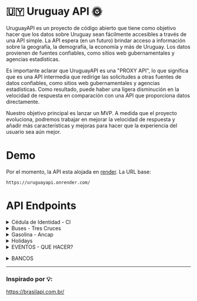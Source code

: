 # 🇺🇾 Uruguay API 🌞

UruguayAPI es un proyecto de código abierto que tiene como objetivo hacer que los datos sobre Uruguay sean fácilmente
accesibles a través de una API simple. La API espera (en un futuro) brindar acceso a información sobre la geografía, la
demografía, la economía y más de Uruguay. Los datos provienen de fuentes confiables, como sitios web gubernamentales y
agencias estadísticas.

Es importante aclarar que UruguayAPI es una "PROXY API", lo que significa que es una API intermedia que redirige las
solicitudes a otras fuentes de datos confiables, como sitios web gubernamentales y agencias estadísticas. Como
resultado, puede haber una ligera disminución en la velocidad de respuesta en comparación con una API que proporciona
datos directamente.

Nuestro objetivo principal es lanzar un MVP. A medida que el proyecto evoluciona, podremos trabajar en mejorar la
velocidad de respuesta y añadir más características y mejoras para hacer que la experiencia del usuario sea aún mejor.

# Demo

Por el momento, la API esta alojada en [render](https://render.com/). La URL base:

```
https://uruguayapi.onrender.com/
```

# API Endpoints

<details>
  <summary>Cédula de Identidad - CI</summary>

### GET /api/v1/ci/validate?ci=

Valida un número de CI.

**Parámetros**

- CI: El número de CI a validar. Se extrae los números de la cadena de caracteres y chequea el dígito verificador, por
  lo que estos formatos son validos - 1.111.111-1, 1_111_111_1, 1.111.111/1

**Respuesta**

- 200 OK: Devuelve True/False que indica si el número de CI es válido.

### GET /api/v1/ci/validate_digit?ci=

Valida el último dígito de un número de CI. Se extraen los primeros 7 números de la CI y devuevlve el digito
verificador

**Parámetros**

- CI: El número de CI para validar el último dígito.

**Respuesta**

- 200 OK: Devuelve el último digito verificador para la CI proporcionada.
- 422 Unprocessable Entities: Si se requiere el número de CI.

### GET /api/v1/ci/random

Devuelve un número de CI válido aleatorio.

**Respuesta**

- 200 OK: Devuelve un número de CI válido aleatorio.
</details>
<details>
  <summary>Buses - Tres Cruces</summary>

### GET /api/v1/buses/options

Devuelve opciones de búsqueda para las rutas de autobuses.

**Respuesta**

- 200 OK: Devuelve un objeto JSON que contiene las opciones de búsqueda. Las opciones son:
- origins_and_destinations: un array que contiene todos los orígenes y destinos disponibles.
- companies: un array que contiene todas las empresas de autobuses disponibles.
- days: un array que contiene todos los días disponibles.
- shifts: un array que contiene todos los turnos disponibles.

### GET /api/v1/buses/schedules?origin=&destination=

Devuelve los horarios de autobuses para una ruta específica.

**Parámetros**

- origin (requerido): el origen de la ruta. Debe ser una cadena que representa la ubicación.
- destination (requerido): el destino de la ruta. Debe ser una cadena que representa la ubicación.
- company_id (opcional): el ID de la empresa de autobuses. Debe ser un entero.
- day (opcional): el día de la semana. Debe ser una cadena que representa el día de la semana.
- shift (opcional): el turno de los horarios. Debe ser una cadena que representa el turno.
- pag (opcional): el número de página para los resultados de búsqueda. Debe ser un entero.

**Respuesta**

- 200 OK: Devuelve un objeto JSON que contiene los horarios de autobuses para la ruta especificada. Los horarios son
  un
  array de objetos, cada uno de los cuales representa un horario de autobús.
  Los objetos tienen las siguientes claves:

- departure_time: la hora de salida del autobús.
- frequency: la frecuencia de los autobuses en minutos.
- route: la ruta del autobús.
- time: el tiempo de viaje en horas y minutos.
- distance: la distancia del viaje en kilómetros.
- company: la empresa de autobuses.

También incluye un objeto JSON de paginación que contiene las siguientes claves:

- max: el número máximo de páginas para los resultados de búsqueda.
- current: el número de página actual para los resultados de búsqueda.
- query_param: el parámetro de consulta utilizado para la paginación.
- showing_all: un indicador booleano que indica si se han mostrado todos los resultados de búsqueda.

- 422 Unprocessable Entity: Si no se proporcionan los parámetros origin y destination.

### GET /api/v1/buses/all_schedules

Obtiene una lista de todos los horarios de autobuses disponibles entre dos ubicaciones.

**Parámetros**

- origin: Ubicación de origen del viaje (requerido).
- destination: Ubicación de destino del viaje (requerido).
- company_id: ID de la compañía de autobuses (opcional).
- day: Día de la semana del viaje (opcional).
- shift: Turno del viaje (opcional).
- pag: Número de página de los resultados (opcional).

**Respuesta**

- 200 OK: Devuelve una lista de objetos de horarios de autobuses que coinciden con los parámetros proporcionados. Cada
  objeto contiene la hora de salida, frecuencia, ruta, duración, distancia y compañía de autobuses.
- 400 Bad Request: Si no se proporciona una ubicación de origen o de destino.
- 422 Unprocessable Entity: Si el número de página de resultados es inválido.
</details>
<details>
  <summary>Gasolina - Ancap</summary>

### GET /api/v1/gasoline

Obtiene una lista de precios de combustibles de Uruguay (Ancap)

**Parámetros**

Este endpoint no requiere parámetros.

**Respuesta**

- 200 OK: Devuelve un objeto JSON que contiene los precios de los siguientes combustibles de Ancap: Super 95 Premium
  97
  Gasoil 10-S Gasoil 50-S.
  Cada combustible se presenta como una clave en el objeto JSON y tiene los siguientes valores:

- max_price: El precio máximo del combustible.
- ancap_price: El precio del combustible en las estaciones de servicio de Ancap.
- currency: La moneda en la que se expresan los precios (en este caso, siempre será "UYU").

- 500 Internal Server Error: Si ocurre algún error en el servidor al obtener los precios de combustibles.

### GET /api/v1/gasoline/:name

Obtiene los precios de un combustible específico de Uruguay (Ancap).

**Parámetros**

- name: El nombre del combustible que se desea obtener. Debe ser una de las siguientes opciones: "Super 95",
  "Premium
  97", "Gasoil 10-S" o "Gasoil 50-S".

**Respuesta**

- 200 OK: Devuelve un objeto JSON que contiene los precios del combustible solicitado. El objeto JSON tiene los
  siguientes valores:

- max_price: El precio máximo del combustible.
- ancap_price: El precio del combustible en las estaciones de servicio de Ancap.
- currency: La moneda en la que se expresan los precios (en este caso, siempre será "UYU").

- 404 Not Found: Si el combustible solicitado no existe en la lista de combustibles de Ancap.

- 500 Internal Server Error: Si ocurre algún error en el servidor al obtener los precios de combustibles.
</details>

<details>
  <summary>Holidays</summary>

### GET /api/v1/holidays

Obtiene una lista de todas las festividades y días feriados en Uruguay para el año

</details>

<details>
  <summary>EVENTOS - QUE HACER?</summary>

### GET /api/v1/events/:event

Obtiene información sobre los eventos disponibles para la organización enviada

**Parámetros**

- event: De momento, puede ser "antel_arena"

**Respuesta**

- 200 OK: Devuelve un objeto JSON que contiene una lista de items. Cada item es un objeto JSON que representa a un
  evento.

- 404 Not Found: Si el tipo de evento solicitado no existe.

- 500 Internal Server Error: Si ocurre algún error en el servidor al obtener la lista de items.

### GET /api/v1/events/billboard/:event_type

Obtiene una lista de items para una categoría específica.

**Parámetros**

- event_type: El tipo de evento que se desea obtener. Debe ser una de las siguientes opciones: "art," "cable,"
  "movies," "music," "theater," o "videos".

**Respuesta**

- 200 OK: Devuelve un objeto JSON que contiene una lista de items para la categoría especificada. Cada item es un
  objeto JSON que representa a un evento.

- 404 Not Found: Si el tipo de evento solicitado no existe en la lista de categorías.

- 500 Internal Server Error: Si ocurre algún error en el servidor al obtener la lista de items.</details>
<details>
  <summary>BANCOS</summary>

### GET /api/v1/banks/brou_rates

Devuelve las tasas de cambio actuales para varias monedas en el Banco de la República Oriental del Uruguay (BROU).

### GET /api/v1/banks/:bank_benefits

Obtiene los beneficios existenes para el tipo de banco

**Parámetros**

- bank_benefits: De momento, puede ser "santander_benefits. "brou_benefits" o "scotiabank_benefits"

**Respuesta**

- 200 OK: Devuelve un objeto JSON que contiene una lista de items

- 500 Internal Server Error: Si ocurre algún error en el servidor al obtener la lista de items.
</details>

---

### Inspirado por 💡:

https://brasilapi.com.br/

